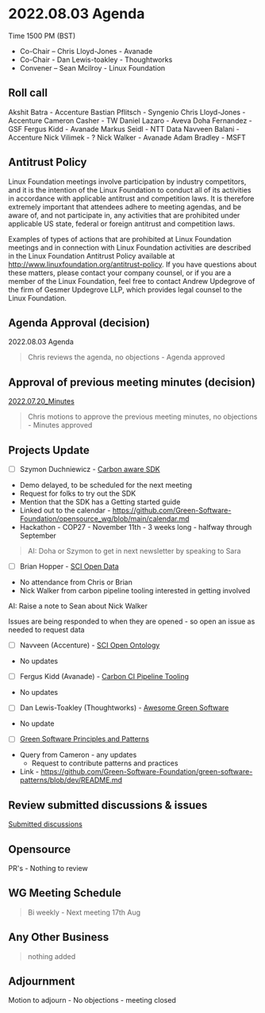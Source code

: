 # 2022.08.03 Agenda

Time 1500 PM (BST)

- Co-Chair – Chris Lloyd-Jones - Avanade
- Co-Chair - Dan Lewis-toakley - Thoughtworks
- Convener – Sean Mcilroy - Linux Foundation
  
## Roll call 

Akshit Batra - Accenture
Bastian Pflitsch - Syngenio
Chris Lloyd-Jones - Accenture
Cameron Casher - TW
Daniel Lazaro - Aveva
Doha Fernandez - GSF
Fergus Kidd - Avanade
Markus Seidl - NTT Data
Navveen Balani - Accenture
Nick Vilimek - ?
Nick Walker - Avanade
Adam Bradley - MSFT
  
## Antitrust Policy
Linux Foundation meetings involve participation by industry competitors, and it is the intention of the Linux Foundation to conduct 
all of its activities in accordance with applicable antitrust and competition laws. 
It is therefore extremely important that attendees adhere to meeting agendas, and be aware of, and not participate in, any activities 
that are prohibited under applicable US state, federal or foreign antitrust and competition laws.

Examples of types of actions that are prohibited at Linux Foundation meetings and in connection with Linux Foundation activities are 
described in the Linux Foundation Antitrust Policy available at http://www.linuxfoundation.org/antitrust-policy. 
If you have questions about these matters, please contact your company counsel, or if you are a member of the Linux Foundation, 
feel free to contact Andrew Updegrove of the firm of Gesmer Updegrove LLP, which provides legal counsel to the Linux Foundation.
  
## Agenda Approval (decision) 

2022.08.03 Agenda

> Chris reviews the agenda, no objections - Agenda approved
  
## Approval of previous meeting minutes (decision)

[2022.07.20_Minutes](https://github.com/Green-Software-Foundation/opensource_wg/blob/main/Agenda_Minutes/2022.07.20_Minutes.md)

> Chris motions to approve the previous meeting minutes, no objections - Minutes approved

## Projects Update

- [ ]  Szymon Duchniewicz - [Carbon aware SDK](https://github.com/Green-Software-Foundation/carbon-aware-sdk)

- Demo delayed, to be scheduled for the next meeting <br>
- Request for folks to try out the SDK<br>
- Mention that the SDK has a Getting started guide<br>
- Linked out to the calendar - https://github.com/Green-Software-Foundation/opensource_wg/blob/main/calendar.md<br>
- Hackathon - COP27 - November 11th - 3 weeks long - halfway through September<br>

> AI: Doha or Szymon to get in next newsletter by speaking to Sara

- [ ] Brian Hopper - [SCI Open Data](https://github.com/Green-Software-Foundation/sci-data)

- No attendance from Chris or Brian<br>
- Nick Walker from carbon pipeline tooling interested in getting involved<br>

AI: Raise a note to Sean about Nick Walker<br>

Issues are being responded to when they are opened - so open an issue as needed to request data<br>

- [ ] Navveen (Accenture) - [SCI Open Ontology](https://docs.google.com/document/d/1wPIMHOGxvaDH743CT0upf2AVR9pXwl6v/edit?usp=sharing&ouid=109368751668006670411&rtpof=true&sd=true)
-  No updates

- [ ] Fergus Kidd (Avanade) - [Carbon CI Pipeline Tooling](https://github.com/Green-Software-Foundation/Carbon_CI_Pipeline_Tooling)
-  No updates

- [ ] Dan Lewis-Toakley (Thoughtworks) - [Awesome Green Software](https://github.com/Green-Software-Foundation/awesome-green-software/tree/dev)
- No update

- [ ] [Green Software Principles and Patterns](https://github.com/Green-Software-Foundation/software_carbon_intensity)
- Query from Cameron - any updates
  - Request to contribute patterns and practices
- Link - https://github.com/Green-Software-Foundation/green-software-patterns/blob/dev/README.md

## Review submitted discussions & issues

[Submitted discussions](https://github.com/Green-Software-Foundation/innovation_wg/discussions)

## Opensource

PR's - Nothing to review

## WG Meeting Schedule

> Bi weekly - Next meeting 17th Aug

## Any Other Business

> nothing added

## Adjournment

Motion to adjourn - No objections - meeting closed
